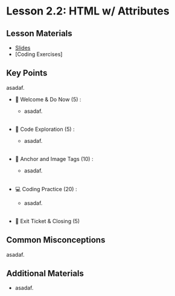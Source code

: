 # Lesson 2.2: HTML w/ Attributes

## Lesson Materials
- [Slides](https://docs.google.com/presentation/d/1bTydnT-1PbiUrvkJclzQNBKgu1TRZMHy42xw65AF-7s/edit#slide=id.g2584aaee3f2_0_0)
- [Coding Exercises]

## Key Points
asadaf.

- 👋 Welcome & Do Now (5) : 
    -  asadaf. <br><br>

- 👀 Code Exploration (5) : 
    - asadaf.<br><br>

- 🔗 Anchor and Image Tags (10) :
    - asadaf.<br><br>

- 💻 Coding Practice (20) : 
    - asadaf. <br><br>

- 👋 Exit Ticket & Closing (5)


## Common Misconceptions
asadaf.


## Additional Materials
- asadaf.
